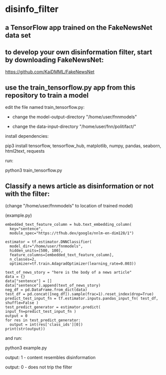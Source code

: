 # disinfo_filter
## a TensorFlow app trained on the FakeNewsNet data set

## to develop your own disinformation filter, start by downloading FakeNewsNet:

https://github.com/KaiDMML/FakeNewsNet

## use the train_tensorflow.py app from this repository to train a model

edit the file named train_tensorflow.py:

- change the model-output-directory "/home/user/fnnmodels" 

- change the data-input-directory "/home/user/fnn/politifact/" 

install dependencies:

  pip3 install tensorflow, tensorflow_hub, matplotlib, numpy, pandas, seaborn, html2text, requests

run:

  python3 train_tensorflow.py
  
## Classify a news article as disinformation or not with the filter:

(change "/home/user/fnnmodels" to location of trained model)

(example.py)

```
embedded_text_feature_column = hub.text_embedding_column(
  key="sentence",
  module_spec="https://tfhub.dev/google/nnlm-en-dim128/1")

estimator = tf.estimator.DNNClassifier(
  model_dir="/home/user/fnnmodels",
  hidden_units=[500, 100],
  feature_columns=[embedded_text_feature_column],
  n_classes=2,
  optimizer=tf.train.AdagradOptimizer(learning_rate=0.003))

text_of_news_story = "here is the body of a news article"
data = {}
data["sentence"] = []
data["sentence"].append(text_of_news_story)
neg_df = pd.DataFrame.from_dict(data)
test_df = pd.concat([neg_df]).sample(frac=1).reset_index(drop=True)
predict_test_input_fn = tf.estimator.inputs.pandas_input_fn( test_df, shuffle=False )
test_predict_generator = estimator.predict( input_fn=predict_test_input_fn )
output = 0
for res in test_predict_generator:
  output = int(res['class_ids'][0])
print(str(output))
```


and run:

  python3 example.py

output: 1 - content resembles disinformation

output: 0 - does not trip the filter

  
  
